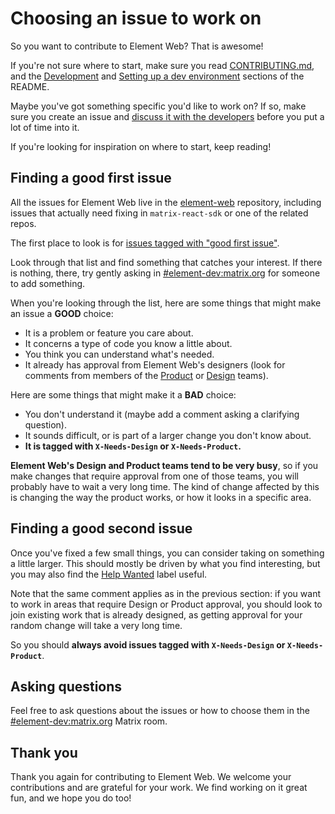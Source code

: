 # Choosing an issue to work on

So you want to contribute to Element Web? That is awesome!

If you're not sure where to start, make sure you read
[CONTRIBUTING.md](../CONTRIBUTING.md), and the
[Development](../README.md#development) and
[Setting up a dev environment](../README.md#setting-up-a-dev-environment)
sections of the README.

Maybe you've got something specific you'd like to work on? If so, make sure you
create an issue and
[discuss it with the developers](https://matrix.to/#/#element-dev:matrix.org)
before you put a lot of time into it.

If you're looking for inspiration on where to start, keep reading!

## Finding a good first issue

All the issues for Element Web live in the
[element-web](https://github.com/vector-im/element-web) repository, including
issues that actually need fixing in `matrix-react-sdk` or one of the related
repos.

The first place to look is for
[issues tagged with "good first issue"](https://github.com/vector-im/element-web/issues?q=is%3Aopen+is%3Aissue+label%3A%22good+first+issue%22).

Look through that list and find something that catches your interest. If there
is nothing, there, try gently asking in
[#element-dev:matrix.org](https://matrix.to/#/#element-dev:matrix.org) for
someone to add something.

When you're looking through the list, here are some things that might make an
issue a **GOOD** choice:

-   It is a problem or feature you care about.
-   It concerns a type of code you know a little about.
-   You think you can understand what's needed.
-   It already has approval from Element Web's designers (look for comments from
    members of the
    [Product](https://github.com/orgs/vector-im/teams/product/members) or
    [Design](https://github.com/orgs/vector-im/teams/design/members) teams).

Here are some things that might make it a **BAD** choice:

-   You don't understand it (maybe add a comment asking a clarifying question).
-   It sounds difficult, or is part of a larger change you don't know about.
-   **It is tagged with `X-Needs-Design` or `X-Needs-Product`.**

**Element Web's Design and Product teams tend to be very busy**, so if you make
changes that require approval from one of those teams, you will probably have
to wait a very long time. The kind of change affected by this is changing the
way the product works, or how it looks in a specific area.

## Finding a good second issue

Once you've fixed a few small things, you can consider taking on something a
little larger. This should mostly be driven by what you find interesting, but
you may also find the
[Help Wanted](https://github.com/vector-im/element-web/issues?q=is%3Aissue+is%3Aopen+sort%3Aupdated-desc+label%3A%22Help+Wanted%22)
label useful.

Note that the same comment applies as in the previous section: if you want to
work in areas that require Design or Product approval, you should look to join
existing work that is already designed, as getting approval for your random
change will take a very long time.

So you should **always avoid issues tagged with `X-Needs-Design` or
`X-Needs-Product`**.

## Asking questions

Feel free to ask questions about the issues or how to choose them in the
[#element-dev:matrix.org](https://matrix.to/#/#element-dev:matrix.org) Matrix
room.

## Thank you

Thank you again for contributing to Element Web. We welcome your contributions
and are grateful for your work. We find working on it great fun, and we hope
you do too!
